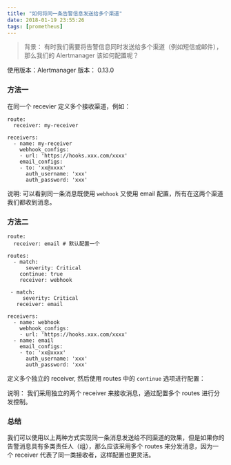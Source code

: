 ```yaml
---
title: "如何将同一条告警信息发送给多个渠道"
date: 2018-01-19 23:55:26
tags: [prometheus]
---
```


> 背景： 有时我们需要将告警信息同时发送给多个渠道（例如短信或邮件），那么我们的 Alertmanager 该如何配置呢？

使用版本：Alertmanager 版本： 0.13.0

### 方法一

在同一个 recevier 定义多个接收渠道，例如：

```
route:
  receiver: my-receiver

receivers:
  - name: my-receiver
    webhook_configs:
    - url: 'https://hooks.xxx.com/xxxx'
    email_configs:
    - to: 'xx@xxxx'
      auth_username: 'xxx'
      auth_password: 'xxx'
```

说明: 可以看到同一条消息既使用 `webhook` 又使用 email 配置，所有在这两个渠道我们都收到消息。

### 方法二

```
route:
  receiver: email # 默认配置一个
  
routes:
  - match:
      severity: Critical
    continue: true
    receiver: webhook
    
 - match:
     severity: Critical
   receiver: email
   
receivers:
  - name: webhook
    webhook_configs:
    - url: 'https://hooks.xxx.com/xxxx'
  - name: email
    email_configs:
    - to: 'xx@xxxx'
      auth_username: 'xxx'
      auth_password: 'xxx'
```

定义多个独立的 receiver, 然后使用 routes 中的 `continue` 选项进行配置：

说明： 我们采用独立的两个 receiver 来接收消息，通过配置多个 routes 进行分发控制。

### 总结

我们可以使用以上两种方式实现同一条消息发送给不同渠道的效果，但是如果你的告警消息具有多类责任人（组），那么应该采用多个 routes 来分发消息，因为一个 receiver 代表了同一类接收者，这样配置也更灵活。